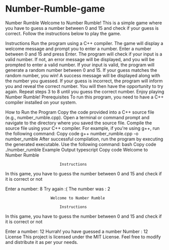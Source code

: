 # Number-Rumble-game
Number Rumble
Welcome to Number Rumble! This is a simple game where you have to guess a number between 0 and 15 and check if your guess is correct. Follow the instructions below to play the game.

Instructions
Run the program using a C++ compiler.
The game will display a welcome message and prompt you to enter a number.
Enter a number between 0 and 15 and press Enter.
The program will check if your input is a valid number. If not, an error message will be displayed, and you will be prompted to enter a valid number.
If your input is valid, the program will generate a random number between 0 and 15.
If your guess matches the random number, you win! A success message will be displayed along with the number you guessed.
If your guess is incorrect, the program will inform you and reveal the correct number.
You will then have the opportunity to try again.
Repeat steps 3 to 8 until you guess the correct number.
Enjoy playing Number Rumble!
Prerequisites
To run this program, you need to have a C++ compiler installed on your system.

How to Run the Program
Copy the code provided into a C++ source file (e.g., number_rumble.cpp).
Open a terminal or command prompt and navigate to the directory where you saved the source file.
Compile the source file using your C++ compiler. For example, if you're using g++, run the following command:
Copy code
g++ number_rumble.cpp -o number_rumble
After successful compilation, run the program by executing the generated executable. Use the following command:
bash
Copy code
./number_rumble
Example Output
typescript
Copy code
                        Welcome to Number Rumble

                            Instructions

In this game, you have to guess the number between 0 and 15 and check if it is correct or not

Enter a number: 8
Try again :(
The number was : 2

                        Welcome to Number Rumble

                            Instructions

In this game, you have to guess the number between 0 and 15 and check if it is correct or not

Enter a number: 12
Hurrah! you have guessed a number
Number : 12
License
This project is licensed under the MIT License. Feel free to modify and distribute it as per your needs.
